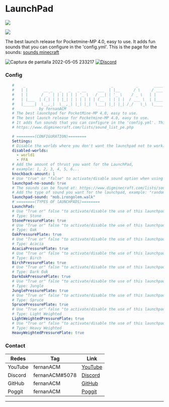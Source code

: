 # LaunchPad
[![](https://poggit.pmmp.io/shield.state/LaunchACM)](https://poggit.pmmp.io/p/LaunchACM)

[![](https://poggit.pmmp.io/shield.api/LaunchACM)](https://poggit.pmmp.io/p/LaunchACM)

The best launch release for Pocketmine-MP 4.0, easy to use.
It adds fun sounds that you can configure in the 'config.yml'. This is the page for the sounds:
[sounds minecraft](https://www.digminecraft.com/lists/sound_list_pe.php)

![Captura de pantalla 2022-05-05 233217](https://user-images.githubusercontent.com/83558341/167067748-a3ebce32-c6ba-448e-8be2-6811733670f0.png)
<a href="https://discord.gg/YyE9XFckqb"><img src="https://img.shields.io/discord/837701868649709568?label=discord&color=7289DA&logo=discord" alt="Discord" /></a>

### Config
```yaml
   #    _                                      _          _       ____   __  __ 
   #   | |       __ _   _   _   _ __     ___  | |__      / \     / ___| |  \/  |
   #   | |      / _` | | | | | | '_ \   / __| | '_ \    / _ \   | |     | |\/| |
   #   | |___  | (_| | | |_| | | | | | | (__  | | | |  / ___ \  | |___  | |  | |
   #   |_____|  \__,_|  \__,_| |_| |_|  \___| |_| |_| /_/   \_\  \____| |_|  |_|                                                                         
   #           by fernanACM
   # The best launchpad for PocketMine-MP 4.0, easy to use.
   # The best launch release for Pocketmine-MP 4.0, easy to use.
   # It adds fun sounds that you can configure in the 'config.yml'. This is the page for the sounds:
   # https://www.digminecraft.com/lists/sound_list_pe.php

   # ========(CONFIGURATION)========
   Settings:
   # Disable the worlds where you don't want the launchpad not to work. 
   disabled-worlds:
     - world1
     - FFA
   # Add the amount of thrust you want for the LaunchPad, 
   # example: 1, 2, 3, 4, 5, 6...
   knockback-amount: 1
   # Use "true" or "false" to activate/disable sound option when using the launchpad
   launchpad-no-sound: true
   # The sounds can be found at: https://www.digminecraft.com/lists/sound_list_pe.php
   # Add the type of sound you want for the launchpad, example: "random.click"
   launchpad-sound: "mob.irongolem.walk"
   # ========(TYPES OF lAUNCHPADS)========
   LaunchPad:
   # Use "True or" false "to activate/disable the use of this launchpad
   # Type: Stone
   StonePressurePlate: true
   # Use "True or" false "to activate/disable the use of this launchpad
   # Type: Oak
   OakPressurePlate: true
   # Use "True or" false "to activate/disable the use of this launchpad
   # Type: Acacia
   AcaciaPressurePlate: true
   # Use "True or" false "to activate/disable the use of this launchpad
   # Type: Birch
   BirchPressurePlate: true
   # Use "True or" false "to activate/disable the use of this launchpad
   # Type: Dark Oak
   DarkOakPressurePlate: true
   # Use "True or" false "to activate/disable the use of this launchpad
   # Type: Jungle
   JunglePressurePlate: true
   # Use "True or" false "to activate/disable the use of this launchpad
   # Type: Spruce
   SprucePressurePlate: true
   # Use "True or" false "to activate/disable the use of this launchpad
   # Type: Light Weighted
   LightWeightedPressurePlate: true
   # Use "True or" false "to activate/disable the use of this launchpad
   # Type: Heavy Weighted
   HeavyWeightedPressurePlate: true
   ```
   
### Contact
| Redes | Tag | Link |
|-------|-------------|------|
| YouTube | fernanACM | [YouTube](https://www.youtube.com/channel/UC-M5iTrCItYQBg5GMuX5ySw) | 
| Discord | fernanACM#5078 | [Discord](https://discord.gg/YyE9XFckqb) |
| GitHub | fernanACM | [GitHub](https://github.com/fernanACM)
| Poggit | fernanACM | [Poggit](https://poggit.pmmp.io/ci/fernanACM)
****
